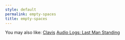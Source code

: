 ```yaml
---
style: default
permalink: empty-spaces
title: empty-spaces
---
```

You may also like:
[Clavis](http://scp-wiki.net/clavis)
[Audio Logs: Last Man Standing](http://scp-wiki.net/last-man-standing)
